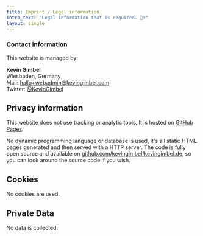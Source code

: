 ```yaml
---
title: Imprint / Legal information
intro_text: "Legal information that is required. 🤷‍♀️"
layout: single
---
```


### Contact information

This website is managed by:

**Kevin Gimbel** \
Wiesbaden, Germany \
Mail: [hallo+webadmin@kevingimbel.com](mailto:hallo+webadmin@kevingimbel.com) \
Twitter: [@KevinGimbel](https://twitter.com/kevingimbel)

## Privacy information

This website does not use tracking or analytic tools. It is hosted on [GitHub Pages](https://pages.github.com/).

No dynamic programming language or database is used, it's all static HTML pages generated and then served with a HTTP server. The code is fully open source and available on [github.com/kevingimbel/kevingimbel.de](https://github.com/kevingimbel/kevingimbel.de), so you can look around the source code if you wish.

## Cookies

No cookies are used. 

## Private Data

No data is collected.